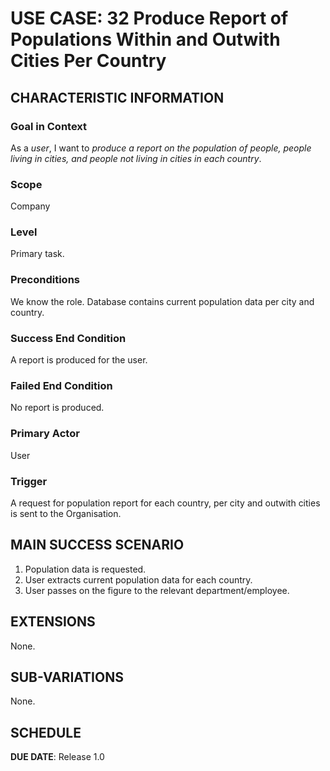 # USE CASE: 32 Produce Report of Populations Within and Outwith Cities Per Country

## CHARACTERISTIC INFORMATION

### Goal in Context

As a *user*, I want to *produce a report on the population of people, people living in cities, 
and people not living in cities in each country*.

### Scope

Company

### Level

Primary task.

### Preconditions

We know the role.  Database contains current population data per city and country.

### Success End Condition

A report is produced for the user.

### Failed End Condition

No report is produced.

### Primary Actor

User

### Trigger

A request for population report for each country, per city and outwith cities is sent to the Organisation.

## MAIN SUCCESS SCENARIO

1. Population data is requested.
2. User extracts current population data for each country.
3. User passes on the figure to the relevant department/employee.

## EXTENSIONS

None.

## SUB-VARIATIONS

None.

## SCHEDULE

**DUE DATE**: Release 1.0